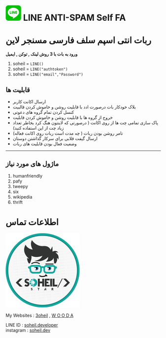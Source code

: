 # ![logo](linepy/LINE.png) LINE ANTI-SPAM Self FA

<p align="center">
  
# ربات انتی اسپم سلف فارسی مسنجر لاین

**ورود به بات با 3 روش لینک , توکن , ایمیل**

1. soheil = `LINE()`
2. soheil = `LINE("authtoken")`
3. soheil = `LINE("email","Password")`


## قابلیت ها

- ارسال اکانت کاربر 
- بلاک خودکار بات درصورت ادد با قابلیت روشن و خاموش کردن قالبیت
- کنسل کردن تمام گروه های دعوتی
- خروج از گروه ها با قابلیت روشن و خاموش کردن قابلیت
- پاک سازی تمامی چت ها از روی اکانت ( درصورتی که لاینتون هنگ کرد بخاطر تعداد زیاد چت از این استفاده کنید)
- تامر روشن بودن ربات ( چه مدت است ربات روی اکانت فعاله)
- ارسال گیفت قلابی برای سرکار گذاشتن دوستان
- وضعیت فعال بودن قابلیت های ربات
_________________________________

## ماژول های مورد نیاز

1. humanfriendly
2. pafy
3. tweepy
4. six
5. wikipedia
6. thrift


# اطلاعات تماس

![Soheil](/logo.png)

My Websites : [3oheil](https://3oheil.com)  ,  [W O O D A](httpS://www.wooda.ir)

LINE ID : [soheil.developer](http://line.me/ti/p/~soheil.developer)  
instagram : [soheil.dev](http://instagram.com/soheil.dev)

</p>
